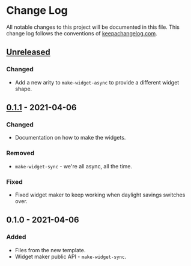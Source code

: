 # Change Log
All notable changes to this project will be documented in this file. This change log follows the conventions of [keepachangelog.com](http://keepachangelog.com/).

## [Unreleased]
### Changed
- Add a new arity to `make-widget-async` to provide a different widget shape.

## [0.1.1] - 2021-04-06
### Changed
- Documentation on how to make the widgets.

### Removed
- `make-widget-sync` - we're all async, all the time.

### Fixed
- Fixed widget maker to keep working when daylight savings switches over.

## 0.1.0 - 2021-04-06
### Added
- Files from the new template.
- Widget maker public API - `make-widget-sync`.

[Unreleased]: https://github.com/your-name/learning-compojure/compare/0.1.1...HEAD
[0.1.1]: https://github.com/your-name/learning-compojure/compare/0.1.0...0.1.1
